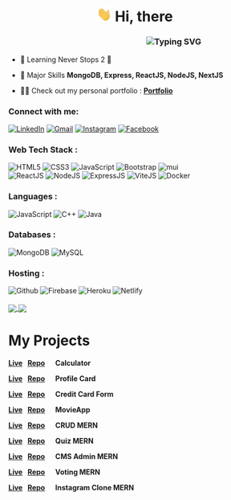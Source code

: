 <h1 align="center"><img src="https://raw.githubusercontent.com/ABSphreak/ABSphreak/master/gifs/Hi.gif" width="30px"> Hi, there</h1>
<h3 align="center">&emsp;&emsp;&emsp;&emsp;&emsp;&emsp;&emsp;&emsp;&emsp;&ensp;<img src="https://readme-typing-svg.demolab.com?font=Architects+Daughter&size=30&duration=3000&pause=1000&color=0357F7&vCenter=true&width=435&lines=Hey!+Its+Amit+Sharma;Full+Stack+Developer" alt="Typing SVG" /> </h3>

- 🌱 Learning Never Stops 2 🚀

- 💬 Major Skills **MongoDB, Express, ReactJS, NodeJS, NextJS**

- 👨‍💻 Check out my personal portfolio : **<a href="https://portfolio-amit244245.web.app/" target="_blank">Portfolio</a>**

<h3 align="left">Connect with me:</h3>
<div align="left">
  <a href="https://www.linkedin.com/in/amit244245/"><img alt="LinkedIn" src="https://img.shields.io/badge/linkedin-%230077B5.svg?style=for-the-badge&logo=linkedin&logoColor=white"/></a>
  <a href="mailto:amit244245@gmail.com"><img alt="Gmail" src="https://img.shields.io/badge/Gmail-D14836?style=for-the-badge&logo=gmail&logoColor=white"/></a>
   <a href="https://www.instagram.com/amit244245"><img alt="Instagram" src="https://img.shields.io/badge/Instagram-E4405F?style=for-the-badge&logo=instagram&logoColor=white"/></a>
  <a href="https://www.facebook.com/amit244245"><img alt="Facebook" src="https://img.shields.io/badge/Facebook-2CA5E0?style=for-the-badge&logo=facebook&logoColor=white" /></a>
</div>

<h3 align="left">Web Tech Stack :</h3>
<div align="left">
<img alt="HTML5" src="https://img.shields.io/badge/html5-%23E34F26.svg?style=for-the-badge&logo=html5&logoColor=white"/>
<img alt="CSS3" src="https://img.shields.io/badge/css3-%23039BE5.svg?style=for-the-badge&logo=css3&logoColor=white"/> 
<img alt="JavaScript" src="https://img.shields.io/badge/javascript-%23323330.svg?style=for-the-badge&logo=javascript&logoColor=%23F7DF1E"/> 
<img alt="Bootstrap" src="https://img.shields.io/badge/bootstrap-%23563D7C.svg?style=for-the-badge&logo=bootstrap&logoColor=white"/>
<img alt="mui" src="https://img.shields.io/badge/Material%20UI-%231572B6?style=for-the-badge&logo=mui&logoColor=white"/>
<br>
<img alt="ReactJS" src="https://img.shields.io/badge/React JS-%2320232a.svg?style=for-the-badge&logo=react&logoColor=%2361DAFB"/>
<img alt="NodeJS" src="https://img.shields.io/badge/Node JS-%2343853D?style=for-the-badge&logo=node&logoColor=white"/>
<img alt="ExpressJS" src="https://img.shields.io/badge/Express JS-000000?style=for-the-badge&logo=express&logoColor=white"/>
<img alt="ViteJS" src="https://img.shields.io/badge/Vite JS-%23430098.svg?style=for-the-badge&logo=vite&logoColor=white"/>
<img alt="Docker" src="https://img.shields.io/badge/Docker-007FFF?style=for-the-badge&logo=docker&logoColor=white"/>
</div>

<h3 align="left">Languages :</h3>
<div align="left">
  <img alt="JavaScript" src="https://img.shields.io/badge/javascript-%23323330.svg?style=for-the-badge&logo=javascript&logoColor=%23F7DF1E"/> 
  <img alt="C++" src="https://img.shields.io/badge/C%2B%2B-00599C?style=for-the-badge&logo=c%2B%2B&logoColor=white"/>
  <img alt="Java" src="https://img.shields.io/badge/java-%23ED8B00.svg?style=for-the-badge&logo=java&logoColor=white"/>
</div>

<h3 align="left">Databases :</h3>
<div align="left">
  <img alt="MongoDB" src ="https://img.shields.io/badge/MongoDB-4EA94B?style=for-the-badge&logo=mongodb&logoColor=white"/>
  <img alt="MySQL" src="https://img.shields.io/badge/mysql-42759C.svg?style=for-the-badge&logo=mysql&logoColor=white"/>
</div>


<h3 align="left">Hosting :</h3>
<div align="left">
  <img alt="Github" src="https://img.shields.io/badge/Github-000000?style=for-the-badge&logo=github&logoColor=white"/>
  <img alt="Firebase" src="https://img.shields.io/badge/firebase-FF9900.svg?style=for-the-badge&logo=firebase&logoColor=white"/>
  <img alt="Heroku" src="https://img.shields.io/badge/heroku-%23430098.svg?style=for-the-badge&logo=heroku&logoColor=white"/>
  <img alt="Netlify" src="https://img.shields.io/badge/Netlify-00C7B7?style=for-the-badge&logo=netlify&logoColor=white"/>
</div>  <br/>

<a href="https://github.com/amitdev244245">
  <img align="center" width="400" src="https://github-readme-stats.vercel.app/api/top-langs/?username=amitdev244245&theme=dark&hide_langs_below=1" />
</a>
<a href="https://github.com/amitdev244245">
  <img align="center" width="400" src="https://github-readme-stats.vercel.app/api?username=amitdev244245&show_icons=true&theme=dark" />
</a>

<div>
  <h1>My Projects</h1>
  <p><strong><a href="https://amitdev244245.github.io/calculator">Live</a> &nbsp; <a href="https://github.com/amitdev244245/calculator">Repo</a> &emsp; Calculator</strong></p>
  <p><strong><a href="https://amitdev244245.github.io/profile-card">Live</a> &nbsp; <a href="https://github.com/amitdev244245/profile-card">Repo</a> &emsp; Profile Card</strong></p>
  <p><strong><a href="https://amitdev244245.github.io/credit-card-form">Live</a> &nbsp; <a href="https://github.com/amitdev244245/credit-card-form">Repo</a> &emsp; Credit Card Form</strong></p>
  <p><strong><a href="https://amitdev244245.github.io/movie-app">Live</a> &nbsp; <a href="https://github.com/amitdev244245/movie-app">Repo</a> &emsp; MovieApp</strong></p>
  <p><strong><a href="">Live</a> &nbsp; <a href="https://github.com/amitfortec21/crud-mern">Repo</a> &emsp; CRUD MERN</strong></p>
  <p><strong><a href="">Live</a> &nbsp; <a href="https://github.com/amitfortec21/quiz-mern">Repo</a> &emsp; Quiz MERN</strong></p>
  <p><strong><a href="">Live</a> &nbsp; <a href="https://github.com/amitfortec21/cms-admin-mern">Repo</a> &emsp; CMS Admin MERN</strong></p>
  <p><strong><a href="">Live</a> &nbsp; <a href="https://github.com/amitfortec21/voting-mern">Repo</a> &emsp; Voting MERN</strong></p>
  <p><strong><a href="">Live</a> &nbsp; <a href="https://github.com/amitfortec21/instagram-clone-mern">Repo</a> &emsp; Instagram Clone MERN</strong></p>
</div>
